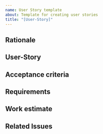 ```yaml
---
name: User Story template
about: Template for creating user stories
title: "[User-Story]"
---
```


## Rationale ##

## User-Story ##

## Acceptance criteria ##

## Requirements ##

## Work estimate ##

## Related Issues ##


